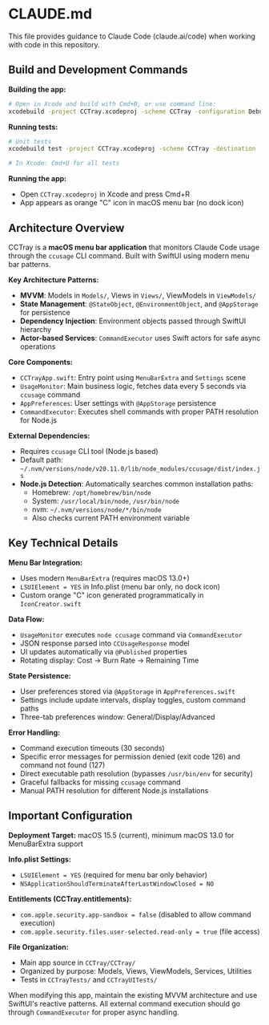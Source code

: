 # CLAUDE.md

This file provides guidance to Claude Code (claude.ai/code) when working with code in this repository.

## Build and Development Commands

**Building the app:**
```bash
# Open in Xcode and build with Cmd+B, or use command line:
xcodebuild -project CCTray.xcodeproj -scheme CCTray -configuration Debug
```

**Running tests:**
```bash
# Unit tests
xcodebuild test -project CCTray.xcodeproj -scheme CCTray -destination 'platform=macOS'

# In Xcode: Cmd+U for all tests
```

**Running the app:**
- Open `CCTray.xcodeproj` in Xcode and press Cmd+R
- App appears as orange "C" icon in macOS menu bar (no dock icon)

## Architecture Overview

CCTray is a **macOS menu bar application** that monitors Claude Code usage through the `ccusage` CLI command. Built with SwiftUI using modern menu bar patterns.

**Key Architecture Patterns:**
- **MVVM**: Models in `Models/`, Views in `Views/`, ViewModels in `ViewModels/`
- **State Management**: `@StateObject`, `@EnvironmentObject`, and `@AppStorage` for persistence
- **Dependency Injection**: Environment objects passed through SwiftUI hierarchy
- **Actor-based Services**: `CommandExecutor` uses Swift actors for safe async operations

**Core Components:**
- `CCTrayApp.swift`: Entry point using `MenuBarExtra` and `Settings` scene
- `UsageMonitor`: Main business logic, fetches data every 5 seconds via `ccusage` command
- `AppPreferences`: User settings with `@AppStorage` persistence
- `CommandExecutor`: Executes shell commands with proper PATH resolution for Node.js

**External Dependencies:**
- Requires `ccusage` CLI tool (Node.js based)
- Default path: `~/.nvm/versions/node/v20.11.0/lib/node_modules/ccusage/dist/index.js`
- **Node.js Detection**: Automatically searches common installation paths:
  - Homebrew: `/opt/homebrew/bin/node`
  - System: `/usr/local/bin/node`, `/usr/bin/node`
  - nvm: `~/.nvm/versions/node/*/bin/node`
  - Also checks current PATH environment variable

## Key Technical Details

**Menu Bar Integration:**
- Uses modern `MenuBarExtra` (requires macOS 13.0+)
- `LSUIElement = YES` in Info.plist (menu bar only, no dock icon)
- Custom orange "C" icon generated programmatically in `IconCreator.swift`

**Data Flow:**
- `UsageMonitor` executes `node ccusage` command via `CommandExecutor`
- JSON response parsed into `CCUsageResponse` model
- UI updates automatically via `@Published` properties
- Rotating display: Cost → Burn Rate → Remaining Time

**State Persistence:**
- User preferences stored via `@AppStorage` in `AppPreferences.swift`
- Settings include update intervals, display toggles, custom command paths
- Three-tab preferences window: General/Display/Advanced

**Error Handling:**
- Command execution timeouts (30 seconds)
- Specific error messages for permission denied (exit code 126) and command not found (127)
- Direct executable path resolution (bypasses `/usr/bin/env` for security)
- Graceful fallbacks for missing `ccusage` command
- Manual PATH resolution for different Node.js installations

## Important Configuration

**Deployment Target:** macOS 15.5 (current), minimum macOS 13.0 for MenuBarExtra support

**Info.plist Settings:**
- `LSUIElement = YES` (required for menu bar only behavior)
- `NSApplicationShouldTerminateAfterLastWindowClosed = NO`

**Entitlements (CCTray.entitlements):**
- `com.apple.security.app-sandbox = false` (disabled to allow command execution)
- `com.apple.security.files.user-selected.read-only = true` (file access)

**File Organization:**
- Main app source in `CCTray/CCTray/`
- Organized by purpose: Models, Views, ViewModels, Services, Utilities
- Tests in `CCTrayTests/` and `CCTrayUITests/`

When modifying this app, maintain the existing MVVM architecture and use SwiftUI's reactive patterns. All external command execution should go through `CommandExecutor` for proper async handling.
